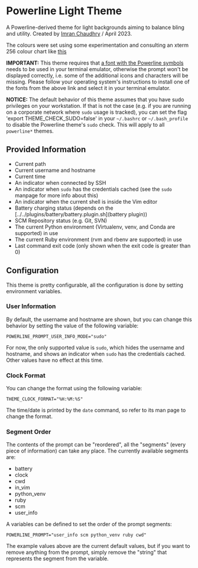 # Powerline Light Theme

A Powerline-derived theme for light backgrounds aiming to balance bling and
utility. Created by [Imran Chaudhry](https://imranchaudhry.com/) / April 2023.

The colours were set using some experimentation and consulting an xterm 256
colour chart like [this](HTTPS://GitHub.Com/gawin/bash-colors-256)

**IMPORTANT:** This theme requires that
[a font with the Powerline symbols](HTTPS://GitHub.Com/powerline/fonts) needs to
be used in your terminal emulator, otherwise the prompt won't be displayed
correctly, i.e. some of the additional icons and characters will be missing.
Please follow your operating system's instructions to install one of the fonts
from the above link and select it in your terminal emulator.

**NOTICE:** The default behavior of this theme assumes that you have sudo
privileges on your workstation. If that is not the case (e.g. if you are running
on a corporate network where `sudo` usage is tracked), you can set the flag
'export THEME_CHECK_SUDO=false' in your `~/.bashrc` or `~/.bash_profile` to
disable the Powerline theme's `sudo` check. This will apply to all `powerline*`
themes.

## Provided Information

-   Current path
-   Current username and hostname
-   Current time
-   An indicator when connected by SSH
-   An indicator when `sudo` has the credentials cached (see the `sudo` manpage
    for more info about this)
-   An indicator when the current shell is inside the Vim editor
-   Battery charging status (depends on the
    [../../plugins/battery/battery.plugin.sh](battery plugin))
-   SCM Repository status (e.g. Git, SVN)
-   The current Python environment (Virtualenv, venv, and Conda are supported)
    in use
-   The current Ruby environment (rvm and rbenv are supported) in use
-   Last command exit code (only shown when the exit code is greater than 0)

## Configuration

This theme is pretty configurable, all the configuration is done by setting
environment variables.

### User Information

By default, the username and hostname are shown, but you can change this
behavior by setting the value of the following variable:

    POWERLINE_PROMPT_USER_INFO_MODE="sudo"

For now, the only supported value is `sudo`, which hides the username and
hostname, and shows an indicator when `sudo` has the credentials cached. Other
values have no effect at this time.

### Clock Format

You can change the format using the following variable:

    THEME_CLOCK_FORMAT="%H:%M:%S"

The time/date is printed by the `date` command, so refer to its man page to
change the format.

### Segment Order

The contents of the prompt can be "reordered", all the "segments" (every piece
of information) can take any place. The currently available segments are:

-   battery
-   clock
-   cwd
-   in_vim
-   python_venv
-   ruby
-   scm
-   user_info

A variables can be defined to set the order of the prompt segments:

    POWERLINE_PROMPT="user_info scm python_venv ruby cwd"

The example values above are the current default values, but if you want to
remove anything from the prompt, simply remove the "string" that represents the
segment from the variable.
